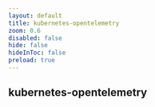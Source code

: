 ```yaml
---
layout: default
title: kubernetes-opentelemetry
zoom: 0.6
disabled: false
hide: false
hideInToc: false
preload: true
---
```


## kubernetes-opentelemetry
